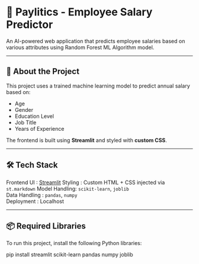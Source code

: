# 💼 Paylitics - Employee Salary Predictor

An AI-powered web application that predicts employee salaries based on various attributes using Random Forest ML Algorithm model.

---

## 🧠 About the Project

This project uses a trained machine learning model to predict annual salary based on:
- Age
- Gender
- Education Level
- Job Title
- Years of Experience

The frontend is built using **Streamlit** and styled with **custom CSS**.

---

## 🛠️ Tech Stack

 Frontend UI   : [Streamlit](https://streamlit.io) 
 Styling       : Custom HTML + CSS injected via `st.markdown` 
 Model Handling: `scikit-learn`, `joblib`   
 Data Handling : `pandas`, `numpy`          
 Deployment    : Localhost 

---

## 📦 Required Libraries

To run this project, install the following Python libraries:

pip install streamlit scikit-learn pandas numpy joblib
